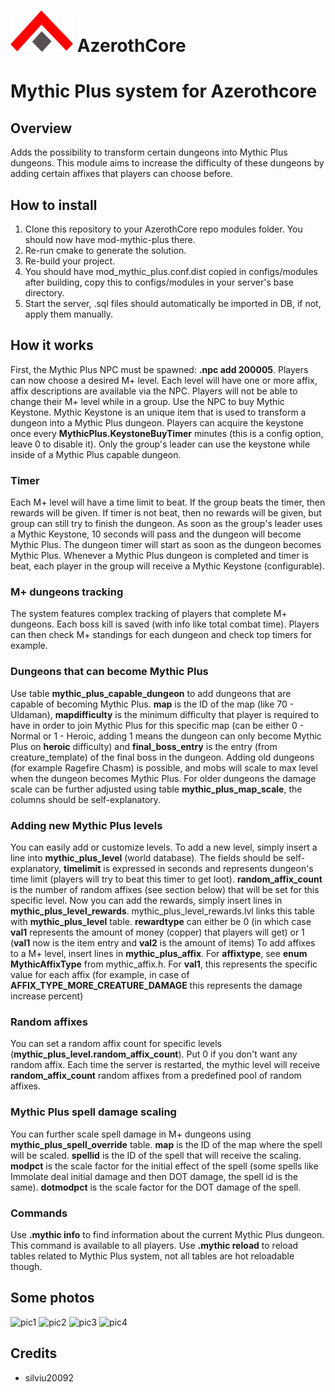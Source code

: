 # ![logo](https://raw.githubusercontent.com/azerothcore/azerothcore.github.io/master/images/logo-github.png) AzerothCore

# Mythic Plus system for Azerothcore

## Overview

Adds the possibility to transform certain dungeons into Mythic Plus dungeons. This module aims to increase the difficulty of these dungeons by adding certain affixes that players can choose before.

## How to install

1. Clone this repository to your AzerothCore repo modules folder. You should now have mod-mythic-plus there.
2. Re-run cmake to generate the solution.
3. Re-build your project.
4. You should have mod_mythic_plus.conf.dist copied in configs/modules after building, copy this to configs/modules in your server's base directory.
5. Start the server, .sql files should automatically be imported in DB, if not, apply them manually.

## How it works

First, the Mythic Plus NPC must be spawned: **.npc add 200005**. Players can now choose a desired M+ level. Each level will have one or more affix, affix descriptions are available via the NPC. Players will not be able to change their M+ level while in a group. Use the NPC to buy Mythic Keystone. Mythic Keystone is an unique item that is used to transform a dungeon into a Mythic Plus dungeon. Players can acquire the keystone once every **MythicPlus.KeystoneBuyTimer** minutes (this is a config option, leave 0 to disable it). Only the group's leader can use the keystone while inside of a Mythic Plus capable dungeon.

### Timer

Each M+ level will have a time limit to beat. If the group beats the timer, then rewards will be given. If timer is not beat, then no rewards will be given, but group can still try to finish the dungeon.
As soon as the group's leader uses a Mythic Keystone, 10 seconds will pass and the dungeon will become Mythic Plus. The dungeon timer will start as soon as the dungeon becomes Mythic Plus. Whenever a Mythic Plus dungeon is completed and timer is beat, each player in the group will receive a Mythic Keystone (configurable).

### M+ dungeons tracking

The system features complex tracking of players that complete M+ dungeons. Each boss kill is saved (with info like total combat time). Players can then check M+ standings for each dungeon and check top timers for example.

### Dungeons that can become Mythic Plus

Use table **mythic_plus_capable_dungeon** to add dungeons that are capable of becoming Mythic Plus. **map** is the ID of the map (like 70 - Uldaman), **mapdifficulty** is the minimum difficulty that player is required to have in order to join Mythic Plus for this specific map (can be either 0 - Normal or 1 - Heroic, adding 1 means the dungeon can only become Mythic Plus on **heroic** difficulty) and **final_boss_entry** is the entry (from creature_template) of the final boss in the dungeon.
Adding old dungeons (for example Ragefire Chasm) is possible, and mobs will scale to max level when the dungeon becomes Mythic Plus. For older dungeons the damage scale can be further adjusted using table **mythic_plus_map_scale**, the columns should be self-explanatory.

### Adding new Mythic Plus levels

You can easily add or customize levels.
To add a new level, simply insert a line into **mythic_plus_level** (world database). The fields should be self-explanatory, **timelimit** is expressed in seconds and represents dungeon's time limit (players will try to beat this timer to get loot). **random_affix_count** is the number of random affixes (see section below) that will be set for this specific level.
Now you can add the rewards, simply insert lines in **mythic_plus_level_rewards**. mythic_plus_level_rewards.lvl links this table with **mythic_plus_level** table. **rewardtype** can either be 0 (in which case **val1** represents the amount of money (copper) that players will get) or 1 (**val1** now is the item entry and **val2** is the amount of items)
To add affixes to a M+ level, insert lines in **mythic_plus_affix**. For **affixtype**, see **enum MythicAffixType** from mythic_affix.h. For **val1**, this represents the specific value for each affix (for example, in case of **AFFIX_TYPE_MORE_CREATURE_DAMAGE** this represents the damage increase percent)

### Random affixes

You can set a random affix count for specific levels (**mythic_plus_level.random_affix_count**). Put 0 if you don't want any random affix. Each time the server is restarted, the mythic level will receive **random_affix_count** random affixes from a predefined pool of random affixes.

### Mythic Plus spell damage scaling

You can further scale spell damage in M+ dungeons using **mythic_plus_spell_override** table. **map** is the ID of the map where the spell will be scaled. **spellid** is the ID of the spell that will receive the scaling. **modpct** is the scale factor for the initial effect of the spell (some spells like Immolate deal initial damage and then DOT damage, the spell id is the same). **dotmodpct** is the scale factor for the DOT damage of the spell.

### Commands

Use **.mythic info** to find information about the current Mythic Plus dungeon. This command is available to all players.
Use **.mythic reload** to reload tables related to Mythic Plus system, not all tables are hot reloadable though.

## Some photos

![pic1](https://github.com/silviu20092/mod-mythic-plus/blob/master/pics/pic1.png?raw=true)
![pic2](https://github.com/silviu20092/mod-mythic-plus/blob/master/pics/pic2.png?raw=true)
![pic3](https://github.com/silviu20092/mod-mythic-plus/blob/master/pics/pic3.png?raw=true)
![pic4](https://github.com/silviu20092/mod-mythic-plus/blob/master/pics/pic4.png?raw=true)

## Credits
- silviu20092